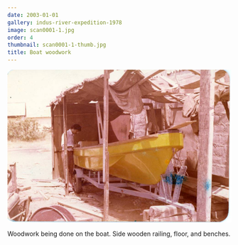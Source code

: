 ```yaml
---
date: 2003-01-01
gallery: indus-river-expedition-1978
image: scan0001-1.jpg
order: 4
thumbnail: scan0001-1-thumb.jpg
title: Boat woodwork
---
```


![Boat woodwork](./scan0001-1.jpg)

Woodwork being done on the boat. Side wooden railing, floor, and benches.